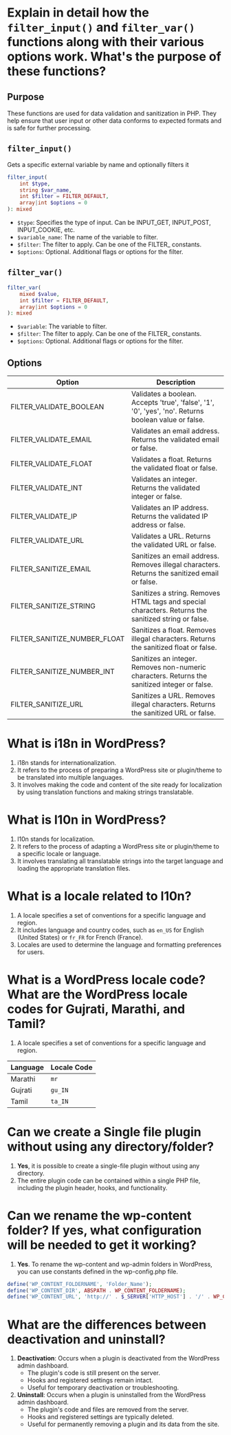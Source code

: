 # Explain in detail how the `filter_input()` and `filter_var()` functions along with their various options work. What's the purpose of these functions?
## Purpose
These functions are used for data validation and sanitization in PHP. They help ensure that user input or other data conforms to expected formats and is safe for further processing.


## `filter_input()`
Gets a specific external variable by name and optionally filters it

```php
filter_input(
    int $type,
    string $var_name,
    int $filter = FILTER_DEFAULT,
    array|int $options = 0
): mixed
```

- `$type`: Specifies the type of input. Can be INPUT_GET, INPUT_POST, INPUT_COOKIE, etc.
- `$variable_name`: The name of the variable to filter.
- `$filter`: The filter to apply. Can be one of the FILTER_ constants.
- `$options`: Optional. Additional flags or options for the filter.

## `filter_var()`

```php
filter_var(
    mixed $value, 
    int $filter = FILTER_DEFAULT, 
    array|int $options = 0
): mixed
```
- `$variable`: The variable to filter.
- `$filter`: The filter to apply. Can be one of the FILTER_ constants.
- `$options`: Optional. Additional flags or options for the filter.

## Options

| Option         | Description                                                                                                   |
|----------------|---------------------------------------------------------------------------------------------------------------|
| FILTER_VALIDATE_BOOLEAN | Validates a boolean. Accepts 'true', 'false', '1', '0', 'yes', 'no'. Returns boolean value or false. |
| FILTER_VALIDATE_EMAIL   | Validates an email address. Returns the validated email or false.                                              |
| FILTER_VALIDATE_FLOAT   | Validates a float. Returns the validated float or false.                                                       |
| FILTER_VALIDATE_INT     | Validates an integer. Returns the validated integer or false.                                                   |
| FILTER_VALIDATE_IP      | Validates an IP address. Returns the validated IP address or false.                                             |
| FILTER_VALIDATE_URL     | Validates a URL. Returns the validated URL or false.                                                            |
| FILTER_SANITIZE_EMAIL   | Sanitizes an email address. Removes illegal characters. Returns the sanitized email or false.                  |
| FILTER_SANITIZE_STRING  | Sanitizes a string. Removes HTML tags and special characters. Returns the sanitized string or false.           |
| FILTER_SANITIZE_NUMBER_FLOAT | Sanitizes a float. Removes illegal characters. Returns the sanitized float or false.                        |
| FILTER_SANITIZE_NUMBER_INT   | Sanitizes an integer. Removes non-numeric characters. Returns the sanitized integer or false.                 |
| FILTER_SANITIZE_URL     | Sanitizes a URL. Removes illegal characters. Returns the sanitized URL or false.                              |


# What is i18n in WordPress?
1. i18n stands for internationalization.
2. It refers to the process of preparing a WordPress site or plugin/theme to be translated into multiple languages.
3. It involves making the code and content of the site ready for localization by using translation functions and making strings translatable.

# What is l10n in WordPress?
1. l10n stands for localization.
2. It refers to the process of adapting a WordPress site or plugin/theme to a specific locale or language.
3. It involves translating all translatable strings into the target language and loading the appropriate translation files.

# What is a locale related to l10n?
1. A locale specifies a set of conventions for a specific language and region.
2. It includes language and country codes, such as `en_US` for English (United States) or `fr_FR` for French (France).
3. Locales are used to determine the language and formatting preferences for users.

# What is a WordPress locale code? What are the WordPress locale codes for Gujrati, Marathi, and Tamil?
1. A locale specifies a set of conventions for a specific language and region.

Language | Locale Code
--- | ---
Marathi | `mr`
Gujrati | `gu_IN`
Tamil | `ta_IN`

# Can we create a Single file plugin without using any directory/folder?
1. **Yes**, it is possible to create a single-file plugin without using any directory.
2. The entire plugin code can be contained within a single PHP file, including the plugin header, hooks, and functionality.

# Can we rename the wp-content folder? If yes, what configuration will be needed to get it working?
1. **Yes**. To rename the wp-content and wp-admin folders in WordPress, you can use constants defined in the wp-config.php file.
```php
define('WP_CONTENT_FOLDERNAME', 'Folder_Name');
define('WP_CONTENT_DIR', ABSPATH . WP_CONTENT_FOLDERNAME);
define('WP_CONTENT_URL', 'http://' . $_SERVER['HTTP_HOST'] . '/' . WP_CONTENT_FOLDERNAME);
```

# What are the differences between deactivation and uninstall?
1. **Deactivation**: Occurs when a plugin is deactivated from the WordPress admin dashboard.
    - The plugin's code is still present on the server.
    - Hooks and registered settings remain intact.
    - Useful for temporary deactivation or troubleshooting.
2. **Uninstall**: Occurs when a plugin is uninstalled from the WordPress admin dashboard.
    - The plugin's code and files are removed from the server.
    - Hooks and registered settings are typically deleted.
    - Useful for permanently removing a plugin and its data from the site.